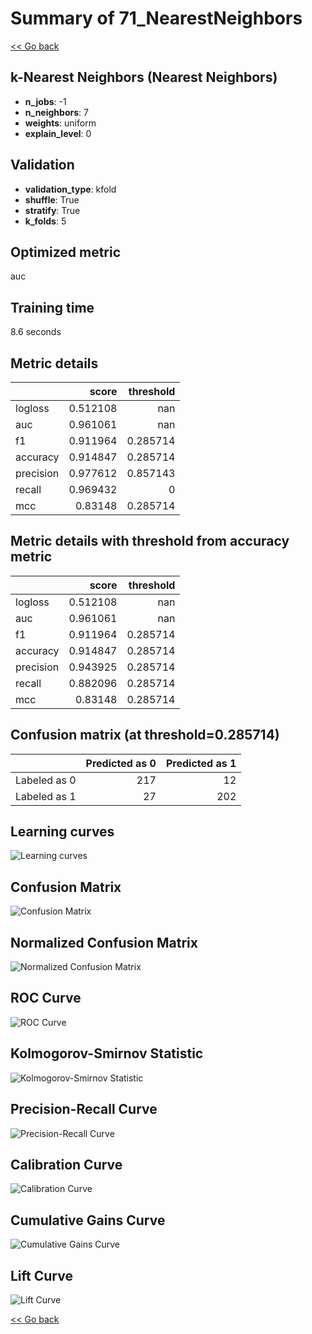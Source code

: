 # Summary of 71_NearestNeighbors

[<< Go back](../README.md)


## k-Nearest Neighbors (Nearest Neighbors)
- **n_jobs**: -1
- **n_neighbors**: 7
- **weights**: uniform
- **explain_level**: 0

## Validation
 - **validation_type**: kfold
 - **shuffle**: True
 - **stratify**: True
 - **k_folds**: 5

## Optimized metric
auc

## Training time

8.6 seconds

## Metric details
|           |    score |   threshold |
|:----------|---------:|------------:|
| logloss   | 0.512108 |  nan        |
| auc       | 0.961061 |  nan        |
| f1        | 0.911964 |    0.285714 |
| accuracy  | 0.914847 |    0.285714 |
| precision | 0.977612 |    0.857143 |
| recall    | 0.969432 |    0        |
| mcc       | 0.83148  |    0.285714 |


## Metric details with threshold from accuracy metric
|           |    score |   threshold |
|:----------|---------:|------------:|
| logloss   | 0.512108 |  nan        |
| auc       | 0.961061 |  nan        |
| f1        | 0.911964 |    0.285714 |
| accuracy  | 0.914847 |    0.285714 |
| precision | 0.943925 |    0.285714 |
| recall    | 0.882096 |    0.285714 |
| mcc       | 0.83148  |    0.285714 |


## Confusion matrix (at threshold=0.285714)
|              |   Predicted as 0 |   Predicted as 1 |
|:-------------|-----------------:|-----------------:|
| Labeled as 0 |              217 |               12 |
| Labeled as 1 |               27 |              202 |

## Learning curves
![Learning curves](learning_curves.png)
## Confusion Matrix

![Confusion Matrix](confusion_matrix.png)


## Normalized Confusion Matrix

![Normalized Confusion Matrix](confusion_matrix_normalized.png)


## ROC Curve

![ROC Curve](roc_curve.png)


## Kolmogorov-Smirnov Statistic

![Kolmogorov-Smirnov Statistic](ks_statistic.png)


## Precision-Recall Curve

![Precision-Recall Curve](precision_recall_curve.png)


## Calibration Curve

![Calibration Curve](calibration_curve_curve.png)


## Cumulative Gains Curve

![Cumulative Gains Curve](cumulative_gains_curve.png)


## Lift Curve

![Lift Curve](lift_curve.png)



[<< Go back](../README.md)
